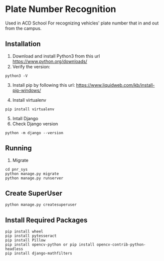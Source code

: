 # Plate Number Recognition

Used in ACD School For recognizing vehicles' plate number that in and out from the campus.

## Installation

1. Download and install Python3 from this url https://www.python.org/downloads/
2. Verify the version:

```()
python3 -V
```

3. Install pip by following this url: https://www.liquidweb.com/kb/install-pip-windows/

4. Install virtualenv

```()
pip install virtualenv
```

5. Intall Django
6. Check Django version

```()
python -m django --version
```

## Running

1. Migrate

```()
cd pnr_sys
python manage.py migrate
python manage.py runserver
```

## Create SuperUser

```()
python manage.py createsuperuser
```

## Install Required Packages

```()
pip install wheel
pip install pytesseract
pip install Pillow
pip install opencv-python or pip install opencv-contrib-python-headless
pip install django-mathfilters
```
